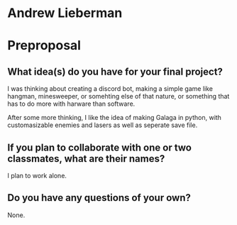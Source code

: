 # Andrew Lieberman
# Preproposal

## What idea(s) do you have for your final project?

I was thinking about creating a discord bot, making a simple game like 
hangman, minesweeper, or somehting else of that nature, or something that 
has to do more with harware than software. 

After some more thinking, I like the idea of making Galaga in python, with customasizable enemies and lasers as well as seperate save file. 

## If you plan to collaborate with one or two classmates, what are their names?

I plan to work alone. 

## Do you have any questions of your own?

None.
